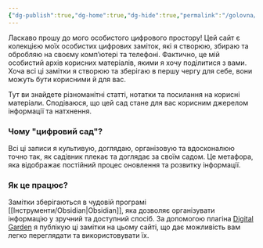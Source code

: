 ```yaml
---
{"dg-publish":true,"dg-home":true,"dg-hide":true,"permalink":"/golovna/","hide":true,"tags":["gardenEntry"],"dgPassFrontmatter":true,"created":"2001-01-01T01:00:00.000+01:00","updated":"2024-06-21T21:10:37.028+02:00"}
---
```


Ласкаво прошу до мого особистого цифрового простору! Цей сайт є колекцією моїх особистих цифрових заміток, які я створюю, збираю та обробляю на своєму комп’ютері та телефоні. Фактично, це мій особистий архів корисних матеріалів, якими я хочу поділитися з вами. Хоча всі ці замітки я створюю та зберігаю в першу чергу для себе, вони можуть бути корисними й для вас.

Тут ви знайдете різноманітні статті, нотатки та посилання на корисні матеріали. Сподіваюся, що цей сад стане для вас корисним джерелом інформації та натхнення.
### Чому "цифровий сад"?

Всі ці записи я культивую, доглядаю, організовую та вдосконалюю точно так, як садівник плекає та доглядає за своїм садом. Це метафора, яка відображає постійний процес оновлення та розвитку інформації.

### Як це працює?

Замітки зберігаються в чудовій програмі [[Інструменти/Obsidian\|Obsidian]], яка дозволяє організувати інформацію у зручний та доступний спосіб. За допомогою плагіна [Digital Garden](https://dg-docs.ole.dev) я публікую ці замітки на цьому сайті, що дає можливість вам легко переглядати та використовувати їх.